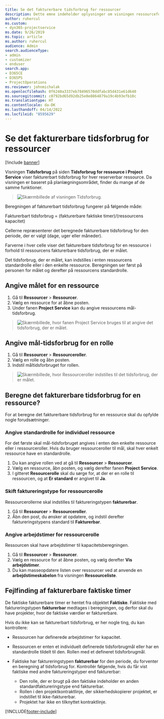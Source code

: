 ```yaml
---
title: Se det fakturerbare tidsforbrug for ressourcer
description: Dette emne indeholder oplysninger om visningen ressourceforbrug.
author: ruhercul
ms.custom:
- dyn365-projectservice
ms.date: 9/26/2019
ms.topic: article
ms.author: ruhercul
audience: Admin
search.audienceType:
- admin
- customizer
- enduser
search.app:
- D365CE
- D365PS
- ProjectOperations
ms.reviewer: johnmichalak
ms.openlocfilehash: 0f6240a3337eb78496570ddfabc85d431e61d640
ms.sourcegitcommit: c0792bd65d92db25e0e8864879a19c4b93efb10c
ms.translationtype: HT
ms.contentlocale: da-DK
ms.lasthandoff: 04/14/2022
ms.locfileid: "8595629"
---
```

# <a name="view-chargeable-utilization-for-resources"></a>Se det fakturerbare tidsforbrug for ressourcer

[!include [banner](../includes/psa-now-project-operations.md)]
 
Visningen **Tidsforbrug** på siden **Tidsforbrug for ressource i Project Service** viser fakturerbart tidsforbrug for hver reserverbar ressource. Da visningen er baseret på planlægningsområdet, finder du mange af de samme funktioner.

> ![Skærmbillede af visningen Tidsforbrug.](media/FAQ-utilization-1.png)
 

Beregningen af fakturerbart tidsforbrug fungerer på følgende måde:

   Fakturerbart tidsforbrug = (fakturerbare faktiske timer)/(ressourcens kapacitet)

Cellerne repræsenterer det beregnede fakturerbare tidsforbrug for den periode, der er valgt (dage, uger eller måneder).

Farverne i hver celle viser det fakturerbare tidsforbrug for en ressource i forhold til ressourcens fakturerbare tidsforbrug, der er målet. 

Det tidsforbrug, der er målet, kan indstilles i enten ressourcens standardrolle eller i den enkelte ressource. Beregningen ser først på personen for målet og derefter på ressourcens standardrolle.

## <a name="set-target-on-a-resource"></a>Angive målet for en ressource

1. Gå til **Ressourcer** \> **Ressourcer**. 
2. Vælg en ressource for at åbne posten. 
3. Under fanen **Project Service** kan du angive ressourcens mål-tidsforbrug.

> ![Skærmbillede, hvor fanen Project Service bruges til at angive det tidsforbrug, der er målet.](media/FAQ-utilization-2.png)
 
## <a name="set-target-utilization-on-a-role"></a>Angive mål-tidsforbrug for en rolle

1. Gå til **Ressourcer** \> **Ressourceroller**. 
2. Vælg en rolle og åbn posten. 
3. Indstil måltidsforbruget for rollen.

> ![Skærmbillede, hvor Ressourceroller indstilles til det tidsforbrug, der er målet.](media/FAQ-utilization-3.png)
 
## <a name="calculate-chargeable-utilization-for-a-resource"></a>Beregne det fakturerbare tidsforbrug for en ressource?

For at beregne det fakturerbare tidsforbrug for en ressource skal du opfylde nogle forudsætninger. 

### <a name="set-default-role-for-individual-resource"></a>Angive standardrolle for individuel ressource

For det første skal mål-tidsforbruget angives i enten den enkelte ressource eller i ressourceroller. Hvis du bruger ressourceroller til mål, skal hver enkelt ressource have en standardrolle. 

1. Du kan angive rollen ved at gå til **Ressourcer** \> **Ressourcer**. 
2. Vælg en ressource, åbn posten, og vælg derefter fanen **Project Service**. 
3. I gitteret **Resourcerolle** skal du sørge for, at der er en rolle til ressourcen, og at **Er standard** er angivet til **Ja**.
 
### <a name="change-billing-type-for-resource-role"></a>Skift faktureringstype for ressourcerolle

Ressourcerollerne skal indstilles til faktureringstypen **fakturerbar**. 

1. Gå til **Ressourcer** \> **Ressourceroller**. 
2. Åbn den post, du ønsker at opdatere, og indstil derefter faktureringstypens standard til **Fakturerbar**.

### <a name="set-working-hours-for-resource-role"></a>Angive arbejdstimer for ressourcerolle
 
Ressourcen skal have arbejdstimer til kapacitetsberegningen. 

1. Gå til **Ressourcer** \> **Ressourcer**. 
2. Vælg en ressource for at åbne posten, og vælg derefter **Vis arbejdstimer**. 
3. Du kan masseopdatere listen over ressourcer ved at anvende en **arbejdstimeskabelon** fra visningen **Ressourceliste**.

## <a name="troubleshooting-chargeable-actual-hours"></a>Fejlfinding af fakturerbare faktiske timer

De faktiske fakturerbare timer er hentet fra objektet **Faktiske**. Faktiske med faktureringstypen **fakturerbar** medtages i beregningen, og derfor skal du have projekter, hvor de faktiske værdier er fakturerbare.

Hvis du ikke kan se fakturerbart tidsforbrug, er her nogle ting, du kan kontrollere:

- Ressourcen har definerede arbejdstimer for kapacitet.
- Ressourcen er enten et individuelt definerede tidsforbrugmål eller har en standardrolle tildelt til den. Rollen med et defineret tidsforbrugmål.
- Faktiske har faktureringstypen **fakturerbar** for den periode, du forventer en beregning af tidsforbrug for. Kontrollér følgende, hvis du får vist faktiske med andre faktureringstyper end fakturerbar:

  - Den rolle, der er brugt på den faktiske indeholder en anden standardfaktureringstype end fakturerbar.
  - Rollen i den projektkontraktlinje, der sikkerhedskopierer projektet, er indstillet til ikke-fakturerbar.
  - Projektet har ikke en tilknyttet kontraktlinje.



[!INCLUDE[footer-include](../includes/footer-banner.md)]
